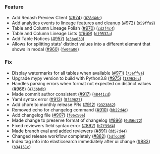 ### Feature
* Add Redash Preview Client ([#974](https://github.com/amundsen-io/amundsenfrontendlibrary/issues/974)) ([`028d4dc`](https://github.com/amundsen-io/amundsenfrontendlibrary/commit/028d4dcf94e8846a2e51de2ada6259dba5e07031))
* Add analytics events to lineage features and cleanup ([#972](https://github.com/amundsen-io/amundsenfrontendlibrary/issues/972)) ([`959ffa9`](https://github.com/amundsen-io/amundsenfrontendlibrary/commit/959ffa9e54097dffb195aee2b5108da052871ad7))
* Table and Column Lineage Polish ([#970](https://github.com/amundsen-io/amundsenfrontendlibrary/issues/970)) ([`cd2f4c4`](https://github.com/amundsen-io/amundsenfrontendlibrary/commit/cd2f4c438007acff26fc335950a6bc03c89d63eb))
* Table and Column Lineage Lists ([#969](https://github.com/amundsen-io/amundsenfrontendlibrary/issues/969)) ([`df9532a`](https://github.com/amundsen-io/amundsenfrontendlibrary/commit/df9532a89fa09f6cfe1059f4d6a300c54f277020))
* Add Table Notices ([#957](https://github.com/amundsen-io/amundsenfrontendlibrary/issues/957)) ([`e3be638`](https://github.com/amundsen-io/amundsenfrontendlibrary/commit/e3be638df25cd74f41e191bd3eb87c544bf0876b))
* Allows for splitting stats' distinct values into a different element that shows in modal ([#960](https://github.com/amundsen-io/amundsenfrontendlibrary/issues/960)) ([`fe04a06`](https://github.com/amundsen-io/amundsenfrontendlibrary/commit/fe04a066c71402fd0e40e41fbbaca5f203ac6b54))

### Fix
* Display watermarks for all tables when available ([#971](https://github.com/amundsen-io/amundsenfrontendlibrary/issues/971)) ([`73eff8a`](https://github.com/amundsen-io/amundsenfrontendlibrary/commit/73eff8a7210c2fd176c68a0ef26eb3057852ca6b))
* Upgrade mypy version to build with Python3.8 ([#975](https://github.com/amundsen-io/amundsenfrontendlibrary/issues/975)) ([`18963ec`](https://github.com/amundsen-io/amundsenfrontendlibrary/commit/18963ec8f06883ecb405521694f543f9627f8ed8))
* Handles parsing errors when format not expected on distinct values ([#966](https://github.com/amundsen-io/amundsenfrontendlibrary/issues/966)) ([`473bbdb`](https://github.com/amundsen-io/amundsenfrontendlibrary/commit/473bbdb95c5dd25625bcadc04171dfe19aacd328))
* Made commit author consistent ([#917](https://github.com/amundsen-io/amundsenfrontendlibrary/issues/917)) ([`48441cd`](https://github.com/amundsen-io/amundsenfrontendlibrary/commit/48441cd3c073c7a68145fa329ea35ad125707d4d))
* Yaml syntax error ([#913](https://github.com/amundsen-io/amundsenfrontendlibrary/issues/913)) ([`8f49627`](https://github.com/amundsen-io/amundsenfrontendlibrary/commit/8f496279c5835f59cd120d23b589a9cd708d536d))
* Add chore to monthly release PRs ([#912](https://github.com/amundsen-io/amundsenfrontendlibrary/issues/912)) ([`9323862`](https://github.com/amundsen-io/amundsenfrontendlibrary/commit/93238628029a439d10a68398bcda19bb2992b945))
* Removed echo for changelog command ([#910](https://github.com/amundsen-io/amundsenfrontendlibrary/issues/910)) ([`bb22d4d`](https://github.com/amundsen-io/amundsenfrontendlibrary/commit/bb22d4d2babc015752c2dd38d3a3c380ab62473e))
* Add changelog file ([#907](https://github.com/amundsen-io/amundsenfrontendlibrary/issues/907)) ([`f06c50e`](https://github.com/amundsen-io/amundsenfrontendlibrary/commit/f06c50e03372a76472e523d222cc14db553f8fee))
* Made change to preserve format of changelog ([#896](https://github.com/amundsen-io/amundsenfrontendlibrary/issues/896)) ([`0d56d72`](https://github.com/amundsen-io/amundsenfrontendlibrary/commit/0d56d7228c4bd5e4a484e896390f322a77704f11))
* Fixed reviewers field syntax error ([#892](https://github.com/amundsen-io/amundsenfrontendlibrary/issues/892)) ([`b7f99d4`](https://github.com/amundsen-io/amundsenfrontendlibrary/commit/b7f99d4abef2c8468550b151678cfa1b317d35d6))
* Made branch eval and added reviewers ([#891](https://github.com/amundsen-io/amundsenfrontendlibrary/issues/891)) ([`dd57d44`](https://github.com/amundsen-io/amundsenfrontendlibrary/commit/dd57d445f3e76d2deb558df67a62e1fbcb1826df))
* Changed release workflow completely ([#882](https://github.com/amundsen-io/amundsenfrontendlibrary/issues/882)) ([`5dfcd09`](https://github.com/amundsen-io/amundsenfrontendlibrary/commit/5dfcd09feb6b28d4fa2921ed21d545b319e46e95))
* Index tag info into elasticsearch immediately after ui change ([#883](https://github.com/amundsen-io/amundsenfrontendlibrary/issues/883)) ([`b34151c`](https://github.com/amundsen-io/amundsenfrontendlibrary/commit/b34151c3b989246513c1a0c0030d0193fefee962))
